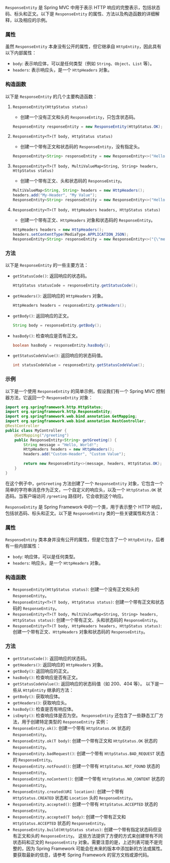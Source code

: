 `ResponseEntity` 是 Spring MVC 中用于表示 HTTP 响应的完整表示，包括状态码、标头和正文。以下是 `ResponseEntity` 的属性、方法以及构造函数的详细解释，以及相应的示例。
### 属性
虽然 `ResponseEntity` 本身没有公开的属性，但它继承自 `HttpEntity`，因此具有以下内部属性：
- `body`: 表示响应体，可以是任何类型（例如 `String`、`Object`、`List` 等）。
- `headers`: 表示响应头，是一个 `HttpHeaders` 对象。
### 构造函数
以下是 `ResponseEntity` 的几个主要构造函数：
1. `ResponseEntity(HttpStatus status)`
   - 创建一个没有正文和头的 `ResponseEntity`，只包含状态码。
   
   ```java
   ResponseEntity responseEntity = new ResponseEntity(HttpStatus.OK);
   ```
2. `ResponseEntity<T>(T body, HttpStatus status)`
   - 创建一个带有正文和状态码的 `ResponseEntity`，没有指定头。
   
   ```java
   ResponseEntity<String> responseEntity = new ResponseEntity<>("Hello, World!", HttpStatus.OK);
   ```
3. `ResponseEntity<T>(T body, MultiValueMap<String, String> headers, HttpStatus status)`
   - 创建一个带有正文、头和状态码的 `ResponseEntity`。
   
   ```java
   MultiValueMap<String, String> headers = new HttpHeaders();
   headers.add("My-Header", "My Value");
   ResponseEntity<String> responseEntity = new ResponseEntity<>("Hello, World!", headers, HttpStatus.OK);
   ```
4. `ResponseEntity<T>(T body, HttpHeaders headers, HttpStatus status)`
   - 创建一个带有正文、`HttpHeaders` 对象和状态码的 `ResponseEntity`。
   
   ```java
   HttpHeaders headers = new HttpHeaders();
   headers.setContentType(MediaType.APPLICATION_JSON);
   ResponseEntity<String> responseEntity = new ResponseEntity<>("{\"message\": \"Hello, World!\"}", headers, HttpStatus.OK);
   ```
### 方法
以下是 `ResponseEntity` 的一些主要方法：
- `getStatusCode()`: 返回响应的状态码。
  ```java
  HttpStatus statusCode = responseEntity.getStatusCode();
  ```
- `getHeaders()`: 返回响应的 `HttpHeaders` 对象。
  ```java
  HttpHeaders headers = responseEntity.getHeaders();
  ```
- `getBody()`: 返回响应的正文。
  ```java
  String body = responseEntity.getBody();
  ```
- `hasBody()`: 检查响应是否有正文。
  ```java
  boolean hasBody = responseEntity.hasBody();
  ```
- `getStatusCodeValue()`: 返回响应的状态码值。
  ```java
  int statusCodeValue = responseEntity.getStatusCodeValue();
  ```
### 示例
以下是一个使用 `ResponseEntity` 的简单示例，假设我们有一个 Spring MVC 控制器方法，它返回一个 `ResponseEntity` 对象：
```java
import org.springframework.http.HttpStatus;
import org.springframework.http.ResponseEntity;
import org.springframework.web.bind.annotation.GetMapping;
import org.springframework.web.bind.annotation.RestController;
@RestController
public class MyController {
    @GetMapping("/greeting")
    public ResponseEntity<String> getGreeting() {
        String message = "Hello, World!";
        HttpHeaders headers = new HttpHeaders();
        headers.add("Custom-Header", "Custom Value");
        
        return new ResponseEntity<>(message, headers, HttpStatus.OK);
    }
}
```
在这个例子中，`getGreeting` 方法创建了一个 `ResponseEntity` 对象，它包含一个简单的字符串消息作为正文，一个自定义的响应头，以及一个 `HttpStatus.OK` 状态码。当客户端访问 `/greeting` 路径时，它会收到这个响应。


`ResponseEntity` 是 Spring Framework 中的一个类，用于表示整个 HTTP 响应，包括状态码、标头和正文。以下是 `ResponseEntity` 类的一些关键属性和方法：
### 属性
`ResponseEntity` 类本身并没有公开的属性，但是它包含了一个 `HttpEntity`，后者有一些内部属性：
- `body`: 响应体，可以是任何类型。
- `headers`: 响应头，是一个 `HttpHeaders` 对象。
### 构造函数
- `ResponseEntity(HttpStatus status)`: 创建一个没有正文和头的 `ResponseEntity`。
- `ResponseEntity<T>(T body, HttpStatus status)`: 创建一个带有正文和状态码的 `ResponseEntity`。
- `ResponseEntity<T>(T body, MultiValueMap<String, String> headers, HttpStatus status)`: 创建一个带有正文、头和状态码的 `ResponseEntity`。
- `ResponseEntity<T>(T body, HttpHeaders headers, HttpStatus status)`: 创建一个带有正文、`HttpHeaders` 对象和状态码的 `ResponseEntity`。
### 方法
- `getStatusCode()`: 返回响应的状态码。
- `getHeaders()`: 返回响应的 `HttpHeaders` 对象。
- `getBody()`: 返回响应的正文。
- `hasBody()`: 检查响应是否有正文。
- `getStatusCodeValue()`: 返回响应的状态码值（如 200、404 等）。
以下是一些从 `HttpEntity` 继承的方法：
- `getBody()`: 获取响应体。
- `getHeaders()`: 获取响应头。
- `hasBody()`: 检查是否有响应体。
- `isEmpty()`: 检查响应体是否为空。
`ResponseEntity` 还包含了一些静态工厂方法，用于创建特定类型的 `ResponseEntity` 实例：
- `ResponseEntity.ok()`: 创建一个带有 `HttpStatus.OK` 状态的 `ResponseEntity`。
- `ResponseEntity.ok(T body)`: 创建一个带有正文和 `HttpStatus.OK` 状态的 `ResponseEntity`。
- `ResponseEntity.badRequest()`: 创建一个带有 `HttpStatus.BAD_REQUEST` 状态的 `ResponseEntity`。
- `ResponseEntity.notFound()`: 创建一个带有 `HttpStatus.NOT_FOUND` 状态的 `ResponseEntity`。
- `ResponseEntity.noContent()`: 创建一个带有 `HttpStatus.NO_CONTENT` 状态的 `ResponseEntity`。
- `ResponseEntity.created(URI location)`: 创建一个带有 `HttpStatus.CREATED` 状态和 `Location` 头的 `ResponseEntity`。
- `ResponseEntity.accepted()`: 创建一个带有 `HttpStatus.ACCEPTED` 状态的 `ResponseEntity`。
- `ResponseEntity.accepted(T body)`: 创建一个带有正文和 `HttpStatus.ACCEPTED` 状态的 `ResponseEntity`。
- `ResponseEntity.build(HttpStatus status)`: 创建一个带有指定状态码但没有正文和头的 `ResponseEntity`。
这些方法提供了方便的方式来创建带有不同状态码和正文的 `ResponseEntity` 对象。需要注意的是，上述列表可能不是完整的，因为 Spring Framework 可能会在未来的版本中添加新的方法或属性。要获取最新的信息，请参考 Spring Framework 的官方文档或源代码。
